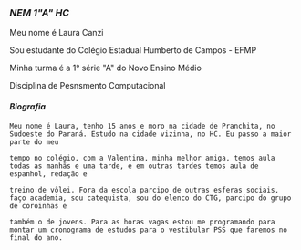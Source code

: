 ### _NEM 1"A" HC_
Meu nome é Laura Canzi

Sou estudante do Colégio Estadual Humberto de Campos - EFMP

Minha turma é a 1° série "A" do Novo Ensino Médio 

Disciplina de Pesnsmento Computacional

#### _Biografia_

    Meu nome é Laura, tenho 15 anos e moro na cidade de Pranchita, no Sudoeste do Paraná. Estudo na cidade vizinha, no HC. Eu passo a maior parte do meu
    
    tempo no colégio, com a Valentina, minha melhor amiga, temos aula todas as manhãs e uma tarde, e em outras tardes temos aula de espanhol, redação e 
    
    treino de vôlei. Fora da escola parcipo de outras esferas sociais, faço academia, sou catequista, sou do elenco do CTG, parcipo do grupo de coroinhas e 
    
    também o de jovens. Para as horas vagas estou me programando para montar um cronograma de estudos para o vestibular PSS que faremos no final do ano.
